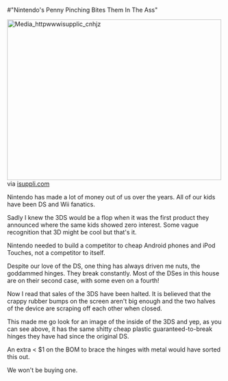#"Nintendo's Penny Pinching Bites Them In The Ass"


 <div class="posterous_bookmarklet_entry"><div class='p_embed p_image_embed'>
<a href="http://getfile8.posterous.com/getfile/files.posterous.com/conoroneill/nhouCwfGiFDJixnvAFebqgJzlzvufCtzEayBcmmuaypiplbdxwycwmcolloF/media_httpwwwisupplic_CnHjz.jpg.scaled1000.jpg"><img alt="Media_httpwwwisupplic_cnhjz" height="375" src="http://getfile8.posterous.com/getfile/files.posterous.com/conoroneill/nhouCwfGiFDJixnvAFebqgJzlzvufCtzEayBcmmuaypiplbdxwycwmcolloF/media_httpwwwisupplic_CnHjz.jpg.scaled500.jpg" width="500" /></a>
</div>

<div class="posterous_quote_citation">via <a href="http://www.isuppli.com/PublishingImages/Press%20Releases/Nintendo_3DS_Exploded.JPG">isuppli.com</a></div>
<p>Nintendo has made a lot of money out of us over the years. All of our kids have been DS and Wii fanatics.</p>
<p>Sadly I knew the 3DS would be a flop when it was the first product they announced where the same kids showed zero interest. Some vague recognition that 3D might be cool but that's it.</p>
<p>Nintendo needed to build a competitor to cheap Android phones and iPod Touches, not a competitor to itself.</p>
<p>Despite our love of the DS, one thing has always driven me nuts, the goddammed hinges. They break constantly. Most of the DSes in this house are on their second case, with some even on a fourth!</p>
<p>Now I read that sales of the 3DS have been halted. It is believed that the crappy rubber bumps on the screen aren't big enough and the two halves of the device are scraping off each other when closed.</p>
<p>This made me go look for an image of the inside of the 3DS and yep, as you can see above, it has the same shitty cheap plastic guaranteed-to-break hinges they have had since the original DS.</p>
<p>An extra &lt; $1 on the BOM to brace the hinges with metal would have sorted this out.</p>
<p>We won't be buying one.</p>
</div>
 